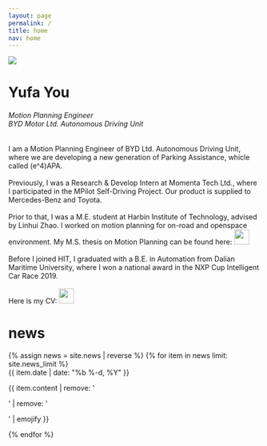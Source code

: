 ```yaml
---
layout: page
permalink: /
title: home
nav: home
---
```


<div class="text-center mt-5">
  <img class="profile-img" src="{{ 'prof_pic.jpeg' | prepend: '/assets/img/' | prepend: site.baseurl }}">
</div>

<!-- Place PDF download link at the top right. -->
<!-- <div class="row" style="margin-top: -3.5em;">
  <a class="ml-auto mr-2" href="/assets/pdf/resume.pdf" target="_blank">
    <img height="60px" src="/assets/img/pdf_icon.svg">
  </a>
</div> -->

<div class="col mt-4">
  <h1 class="title text-center font-weight-bold">Yufa You</h1>
  <div class="row mt-3 mb-3">
    <div class="col">
      <h6 class="mt-1 text-center text-sm-center" style="font-stretch: ultra-condensed;">
        Motion Planning Engineer<br/>
        BYD Motor Ltd. Autonomous Driving Unit
      </h6>
    </div>
    <!-- <div class="col-sm-6">
      <h6 class="mt-1 text-left text-sm-right" style="font-stretch: ultra-condensed;">
        <a style="color: rgb(60, 72, 88);" href="http://www.ml.cmu.edu/" target="_blank">Principal Researcher</a><br/>
        <a style="color: rgb(60, 72, 88);" href="http://www.cs.cmu.edu/" target="_blank">Semantic Machines</a><br/>
        <a style="color: rgb(60, 72, 88);" href="http://www.cmu.edu/" target="_blank">Microsoft</a>
      </h6>
    </div>
    <div class="col-sm-6">
      <h6 class="mt-1 text-left text-sm-left" style="font-stretch: ultra-condensed;">
        Berkeley Way West, Floor 7<br/>
        1919 Shattuck Ave<br/>
        Berkeley, CA, 94704
      </h6>
    </div> -->
  </div>
</div>

<!-- Introduction -->

<div class="col text-justify p-0">

  I am a Motion Planning Engineer of BYD Ltd. Autonomous Driving Unit, where we are developing a new generation of Parking Assistance, whicle called \(e^4\)APA. 
  <br/><br/>
  Previously, I was a Research & Develop Intern at Momenta Tech Ltd., where I participated in the MPilot Self-Driving Project. Our product is supplied to Mercedes-Benz and Toyota. 
  <br/><br/>
  Prior to that, I was a M.E. student at Harbin Institute of Technology, advised by Linhui Zhao. I worked on motion planning for on-road and openspace environment. My M.S. thesis on Motion Planning can be found here: <a class="ml-auto mr-2" href="/assets/pdf/thesis.pdf" target="_blank">
    <img height="30px" src="/assets/img/pdf_icon.svg"></a>
  <br/><br/>
  Before I joined HIT, I graduated with a B.E. in Automation from Dalian Maritime University, where I won a national award in the NXP Cup Intelligent Car Race 2019.
   <br/><br/>
  Here is my CV: <a class="ml-auto mr-2" href="/assets/pdf/resume.pdf" target="_blank">
    <img height="30px" src="/assets/img/pdf_icon.svg"></a>
</div>

<!-- News -->
<div class="news mt-3 p-0">
  <h1 class="title mb-4 p-0">news</h1>
  {% assign news = site.news | reverse %}
  {% for item in news limit: site.news_limit %}
    <div class="row p-0">
      <div class="col-sm-2 p-0">
        <span class="badge black font-weight-bold text-uppercase align-middle date ml-3">
          {{ item.date | date: "%b %-d, %Y" }}
        </span>
      </div>
      <div class="col-sm-10 mt-2 mt-sm-0 ml-3 ml-md-0 p-0 font-weight-light text">
        <p>{{ item.content | remove: '<p>' | remove: '</p>' | emojify }}</p>
      </div>
    </div>
  {% endfor %}
</div>

